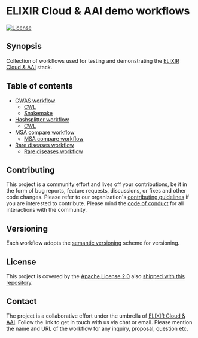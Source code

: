 # ELIXIR Cloud & AAI demo workflows

[![License][badge-license]][badge-url-license]

## Synopsis

Collection of workflows used for testing and demonstrating the [ELIXIR Cloud &
AAI][org-elixir-cloud] stack.

## Table of contents

* [GWAS workflow](gwas_workflow)
  * [CWL](gwas_workflow/cwl)
  * [Snakemake](gwas_workflow/smk)
* [Hashsplitter workflow](hashsplitter_workflow)
  * [CWL](hashsplitter_workflow/cwl/README.md)
* [MSA compare workflow](msa_compare_workflow)
  * [MSA compare workflow](msa_compare_workflow/cwl/README.md)
* [Rare diseases workflow](rare_diseases_workflow)
  * [Rare diseases workflow](rare_diseases_workflow/cwl/README.md)

## Contributing

This project is a community effort and lives off your contributions, be it in
the form of bug reports, feature requests, discussions, or fixes and other code
changes. Please refer to our organization's [contributing
guidelines][res-elixir-cloud-contributing] if you are interested to contribute.
Please mind the [code of conduct][res-elixir-cloud-coc] for all interactions
with the community.

## Versioning

Each workflow adopts the [semantic versioning][res-semver] scheme for
versioning.

## License

This project is covered by the [Apache License 2.0][license-apache] also
[shipped with this repository][license].

## Contact

The project is a collaborative effort under the umbrella of [ELIXIR Cloud &
AAI][org-elixir-cloud]. Follow the link to get in touch with us via chat or
email. Please mention the name and URL of the workflow for any inquiry,
proposal, question etc.

[badge-license]:<https://img.shields.io/badge/license-Apache%202.0-blue.svg>
[badge-url-license]:<http://www.apache.org/licenses/LICENSE-2.0>
[license]: LICENSE
[license-apache]: <https://www.apache.org/licenses/LICENSE-2.0>
[org-elixir-cloud]: <https://github.com/elixir-cloud-aai/elixir-cloud-aai>
[res-cwl]: <https://www.commonwl.org/>
[res-elixir-cloud-coc]: <https://github.com/elixir-cloud-aai/elixir-cloud-aai/blob/dev/CODE_OF_CONDUCT.md>
[res-elixir-cloud-contributing]: <https://github.com/elixir-cloud-aai/elixir-cloud-aai/blob/dev/CONTRIBUTING.md>
[res-semver]: <https://semver.org/>
